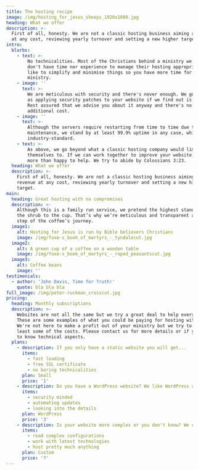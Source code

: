 ```yaml
---
title: The hosting recipe
image: /img/hosting_for_jesus_sheeps_1920x1080.jpg
heading: What we offer
description: >-
  First of all, honesty. We are not a classic hosting business aiming at revenue
  at any cost, reviewing yearly turnover and setting a new higher target.
intro:
  blurbs:
    - text: >-
        No technicalities. Most of the Christians behind a ministry we know,
        don't have time nor experience to manage their hosting appropriately. We
        like to simplify and minimise things so you have more time for your
        ministry.
    - image: ''
      text: >-
        We are meticulous with security and there's never enough. We go as far
        as applying security patches to your website if we find out is needed.
        Rest assured that we advise you about it anyway and there's no
        additional cost.
    - image: ''
      text: >-
        Although the servers require restarting from time to time due to needed
        maintenance, we stand by at least 99.9% uptime in any case, which is an
        industry-standard.
    - text: >-
        As above, we go beyond what a classic hosting company would limit
        themselves to. If we can work together to improve your website, we're
        more than happy to help. We try to abide by Colossians 3:23.
  heading: What we offer
  description: >-
    First of all, honesty. We are not a classic hosting business aiming at
    revenue at any cost, reviewing yearly turnover and setting a new higher
    target.
main:
  heading: Great hosting with no compromises
  description: >-
    Although this is a family run service, we pretend the highest standards from
    the shrub to the cup. That’s why we’re meticulous and transparent about each
    step of the coffee’s journey.
  image1:
    alt: Hosting for Jesus is run by Bible believers Christians
    image: /img/foxe-s_book_of_martyrs_-_tyndalecut.jpg
  image2:
    alt: A green cup of a coffee on a wooden table
    image: /img/foxe-s_book_of_martyrs_-_roped_peasantscut.jpg
  image3:
    alt: Coffee beans
    image: ''
testimonials:
  - author: 'John Davis, Time for Truth!'
    quote: bla bla bla
full_image: /img/peter-ruckman_crosscut.jpg
pricing:
  heading: Monthly subscriptions
  description: >-
    Websites are not all the same but we try a great deal to help everyone.
    These are some examples of what you could be paying for hosting with us.
    We're not here to make a profit out of your ministry but we try to cover at
    least some of the costs. Please contact us for more details or if you want
    to know technical aspects.
  plans:
    - description: If you only have a static website you will get...
      items:
        - fast loading
        - free SSL certificate
        - no boring technicalities
      plan: Small
      price: '1'
    - description: Do you have a WordPress website? We like WordPress and are...
      items:
        - security minded
        - automating updates
        - looking into the details
      plan: WordPress
      price: '3'
    - description: Is your website more complex or you don't know? We can...
      items:
        - read complex configurations
        - work with latest technologies
        - host pretty much anything
      plan: Custom
      price: '?'
---
```


